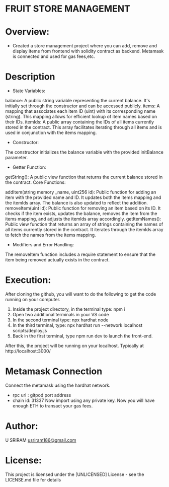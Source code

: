 # FRUIT STORE MANAGEMENT

# Overview: 
- Created a store management project where you can add, remove and display items from frontend with solidity contract as backend. Metamask is connected and used for gas fees,etc. 

# Description
- State Variables:

balance: A public string variable representing the current balance. It's initially set through the constructor and can be accessed publicly.
items: A mapping that associates each item ID (uint) with its corresponding name (string). This mapping allows for efficient lookup of item names based on their IDs.
itemIds: A public array containing the IDs of all items currently stored in the contract. This array facilitates iterating through all items and is used in conjunction with the items mapping.
- Constructor:

The constructor initializes the balance variable with the provided initBalance parameter.
- Getter Function:

getString(): A public view function that returns the current balance stored in the contract.
Core Functions:

addItem(string memory _name, uint256 id): Public function for adding an item with the provided name and ID. It updates both the items mapping and the itemIds array. The balance is also updated to reflect the addition.
removeItem(uint id): Public function for removing an item based on its ID. It checks if the item exists, updates the balance, removes the item from the items mapping, and adjusts the itemIds array accordingly.
getItemNames(): Public view function that returns an array of strings containing the names of all items currently stored in the contract. It iterates through the itemIds array to fetch the names from the items mapping.

- Modifiers and Error Handling:

The removeItem function includes a require statement to ensure that the item being removed actually exists in the contract.


# Execution:

After cloning the github, you will want to do the following to get the code running on your computer.

1. Inside the project directory, in the terminal type: npm i
2. Open two additional terminals in your VS code
3. In the second terminal type: npx hardhat node
4. In the third terminal, type: npx hardhat run --network localhost scripts/deploy.js
5. Back in the first terminal, type npm run dev to launch the front-end.

After this, the project will be running on your localhost. 
Typically at http://localhost:3000/

# Metamask Connection
Connect the metamask using the hardhat network.
- rpc url : gitpod port address
- chain id: 31337
  Now import using any private key. Now you will have enough ETH to transact your gas fees.

# Author:
U SRIRAM
usriram186@gmail.com

# License:
This project is licensed under the [UNLICENSED] License - see the LICENSE.md file for details
